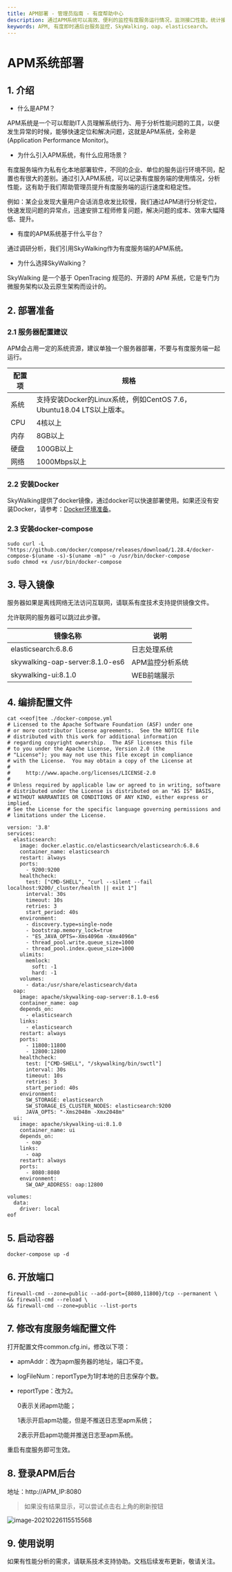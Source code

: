 ```yaml
---
title: APM部署 - 管理员指南 - 有度帮助中心
description: 通过APM系统可以高效、便利的监控有度服务运行情况，监测接口性能，统计接口历史记录，提升有度服务的稳定性，和我们一起驱动有度服务的升级。
keywords: APM, 有度即时通后台服务监控，SkyWalking，oap，elasticsearch。
---
```


# APM系统部署

## 1. 介绍

- 什么是APM？

APM系统是一个可以帮助IT人员理解系统行为、用于分析性能问题的工具，以便发生异常的时候，能够快速定位和解决问题，这就是APM系统，全称是(Application Performance Monitor)。

- 为什么引入APM系统，有什么应用场景？

有度服务端作为私有化本地部署软件，不同的企业、单位的服务运行环境不同，配置也有很大的差别。通过引入APM系统，可以记录有度服务端的使用情况，分析性能，这有助于我们帮助管理员提升有度服务端的运行速度和稳定性。

例如：某企业发现大量用户会话消息收发比较慢，我们通过APM进行分析定位，快速发现问题的异常点，迅速安排工程师修复问题，解决问题的成本、效率大幅降低、提升。

- 有度的APM系统基于什么平台？

通过调研分析，我们引用SkyWalking作为有度服务端的APM系统。

- 为什么选择SkyWalking？

SkyWalking 是一个基于 OpenTracing 规范的、开源的 APM 系统，它是专门为微服务架构以及云原生架构而设计的。

## 2. 部署准备

### 2.1 服务器配置建议

APM会占用一定的系统资源，建议单独一个服务器部署，不要与有度服务端一起运行。

| 配置项 | 规格                                                         |
| ------ | ------------------------------------------------------------ |
| 系统   | 支持安装Docker的Linux系统，例如CentOS 7.6，Ubuntu18.04 LTS以上版本。 |
| CPU    | 4核以上                                                      |
| 内存   | 8GB以上                                                      |
| 硬盘   | 100GB以上                                                    |
| 网络   | 1000Mbps以上                                                 |

### 2.2 安装Docker

SkyWalking提供了docker镜像，通过docker可以快速部署使用。如果还没有安装Docker，请参考：[Docker环境准备](a01_00021.md)。

### 2.3 安装docker-compose

```
sudo curl -L "https://github.com/docker/compose/releases/download/1.28.4/docker-compose-$(uname -s)-$(uname -m)" -o /usr/bin/docker-compose
sudo chmod +x /usr/bin/docker-compose
```

## 3. 导入镜像

服务器如果是离线网络无法访问互联网，请联系有度技术支持提供镜像文件。

允许联网的服务器可以跳过此步骤。

| 镜像名称                        | 说明            |
| ------------------------------- | --------------- |
| elasticsearch:6.8.6             | 日志处理系统    |
| skywalking-oap-server:8.1.0-es6 | APM监控分析系统 |
| skywalking-ui:8.1.0             | WEB前端展示     |

## 4. 编排配置文件

```
cat <<eof|tee ./docker-compose.yml
# Licensed to the Apache Software Foundation (ASF) under one
# or more contributor license agreements.  See the NOTICE file
# distributed with this work for additional information
# regarding copyright ownership.  The ASF licenses this file
# to you under the Apache License, Version 2.0 (the
# "License"); you may not use this file except in compliance
# with the License.  You may obtain a copy of the License at
#
#     http://www.apache.org/licenses/LICENSE-2.0
#
# Unless required by applicable law or agreed to in writing, software
# distributed under the License is distributed on an "AS IS" BASIS,
# WITHOUT WARRANTIES OR CONDITIONS OF ANY KIND, either express or implied.
# See the License for the specific language governing permissions and
# limitations under the License.

version: '3.8'
services:
  elasticsearch:
    image: docker.elastic.co/elasticsearch/elasticsearch:6.8.6
    container_name: elasticsearch
    restart: always
    ports:
      - 9200:9200
    healthcheck:
      test: ["CMD-SHELL", "curl --silent --fail localhost:9200/_cluster/health || exit 1"]
      interval: 30s
      timeout: 10s
      retries: 3
      start_period: 40s
    environment:
      - discovery.type=single-node
      - bootstrap.memory_lock=true
      - "ES_JAVA_OPTS=-Xms4096m -Xmx4096m"
      - thread_pool.write.queue_size=1000
      - thread_pool.index.queue_size=1000
    ulimits:
      memlock:
        soft: -1
        hard: -1
    volumes:
      - data:/usr/share/elasticsearch/data
  oap:
    image: apache/skywalking-oap-server:8.1.0-es6
    container_name: oap
    depends_on:
      - elasticsearch
    links:
      - elasticsearch
    restart: always
    ports:
      - 11800:11800
      - 12800:12800
    healthcheck:
      test: ["CMD-SHELL", "/skywalking/bin/swctl"]
      interval: 30s
      timeout: 10s
      retries: 3
      start_period: 40s
    environment:
      SW_STORAGE: elasticsearch
      SW_STORAGE_ES_CLUSTER_NODES: elasticsearch:9200
      JAVA_OPTS: "-Xms2048m -Xmx2048m" 
  ui:
    image: apache/skywalking-ui:8.1.0
    container_name: ui
    depends_on:
      - oap
    links:
      - oap
    restart: always
    ports:
      - 8080:8080
    environment:
      SW_OAP_ADDRESS: oap:12800

volumes:
  data:
    driver: local
eof
```

## 5. 启动容器

```
docker-compose up -d
```

## 6. 开放端口

```
firewall-cmd --zone=public --add-port={8080,11800}/tcp --permanent \
&& firewall-cmd --reload \
&& firewall-cmd --zone=public --list-ports
```

## 7. 修改有度服务端配置文件

打开配置文件common.cfg.ini，修改以下项：

- apmAddr：改为apm服务器的地址，端口不变。

- logFileNum：reportType为1时本地的日志保存个数。

- reportType：改为2。

  0表示关闭apm功能；

  1表示开启apm功能，但是不推送日志至apm系统；

  2表示开启apm功能并推送日志至apm系统。

重启有度服务即可生效。

## 8. 登录APM后台

地址：http://APM_IP:8080

> 如果没有结果显示，可以尝试点击右上角的刷新按钮

![image-20210226115515568](res/a01_00026/image-20210226115515568.png)

## 9. 使用说明

如果有性能分析的需求，请联系技术支持协助。文档后续发布更新，敬请关注。